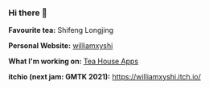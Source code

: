 ### Hi there 👋

**Favourite tea:** Shifeng Longjing

**Personal Website:** [williamxyshi](https://williamxyshi.com/) 

**What I'm working on:** [Tea House Apps](https://teahouseapps.app/) 

**itchio (next jam: GMTK 2021):** 
https://williamxyshi.itch.io/


<!--
**williamxyshi/williamxyshi** is a ✨ _special_ ✨ repository because its `README.md` (this file) appears on your GitHub profile.

Here are some ideas to get you started:

- 🔭 I’m currently working on ...
- 🌱 I’m currently learning ...
- 👯 I’m looking to collaborate on ...
- 🤔 I’m looking for help with ...
- 💬 Ask me about ...
- 📫 How to reach me: ...
- 😄 Pronouns: ...
- ⚡ Fun fact: ...
-->
